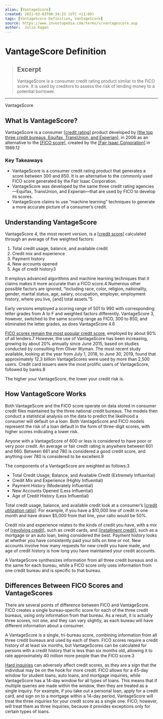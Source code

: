 ```yaml
---
alias: [VantageScore]
created: 2021-03-03T00:34:23 (UTC +11:00)
tags: [VantageScore Definition, VantageScore]
source: https://www.investopedia.com/terms/v/vantagescore.asp
author:  Julia Kagan
---
```


# VantageScore Definition

> ## Excerpt
> VantageScore is a consumer credit rating product similar to the FICO score. It is used by creditors to assess the risk of lending money to a potential borrower.

---

VantageScore
## What Is VantageScore?

VantageScore is a consumer [[credit rating]](https://www.investopedia.com/terms/c/creditrating.asp) product developed by [[the top three credit bureaus, Equifax, TransUnion, and Experian]](https://www.investopedia.com/personal-finance/top-three-credit-bureaus/), in 2006 as an alternative to the [[FICO score]](https://www.investopedia.com/terms/f/ficoscore.asp), created by the [[Fair Isaac Corporation]](https://www.investopedia.com/terms/f/fico-fair-isaac.asp) in 1989.12

### Key Takeaways

-   VantageScore is a consumer credit rating product that generates a score between 300 and 850. It is an alternative to the commonly used FICO score generated by the Fair Isaac Corporation.
-   VantageScore was developed by the same three credit rating agencies—Equifax, TransUnion, and Experian—that are used by FICO to develop its scores.
-   VantageScore claims to use “machine learning” techniques to generate a more accurate picture of a consumer’s credit.

## Understanding VantageScore

VantageScore 4, the most recent version, is a [[credit score]](https://www.investopedia.com/terms/c/credit_score.asp) calculated through an average of five weighted factors:

1.  Total credit usage, balance, and available credit
2.  Credit mix and experience
3.  Payment history
4.  New accounts opened
5.  Age of credit history3

It employs advanced algorithms and machine learning techniques that it claims makes it more accurate than a FICO score.4 Numerous other possible factors are ignored, “including race, color, religion, nationality, gender, marital status, age, salary, occupation, employer, employment history, where you live, \[and\] total assets.”5

Early versions employed a scoring range of 501 to 990 with corresponding letter grades from A to F and weighted factors differently. VantageScore 3, however, switched to the same scoring range as FICO, 300 to 850, and eliminated the letter grades, as does VantageScore 4.6

[FICO scores remain the most popular credit score](https://www.investopedia.com/fico-credit-scores-explained-5072985), employed by about 90% of all lenders.7 However, the use of VantageScore has been increasing, growing by about 20% annually since June 2015, based on studies conducted by consulting firm Oliver Wyman. The most recent study available, looking at the year from July 1, 2018, to June 30, 2019, found that approximately 12.3 billion VantageScores were used by more than 2,500 users. Credit card issuers were the most prolific users of VantageScore, followed by banks.8

The higher your VantageScore, the lower your credit risk is.

## How VantageScore Works

Both VantageScore and the FICO score operate on data stored in consumer credit files maintained by the three national credit bureaus. The models then conduct a statistical analysis on the data to predict the likelihood a consumer will default on a loan. Both VantageScore and FICO models represent the risk of a loan default in the form of three-digit scores, with higher scores indicating a lower risk.

Anyone with a VantageScore of 600 or less is considered to have poor or very poor credit. An average or fair credit rating is anywhere between 601 and 660. Between 661 and 780 is considered a good credit score, and anything over 780 is considered to be excellent.9

The components of a VantageScore are weighted as follows:3

-   Total Credit Usage, Balance, and Available Credit (Extremely Influential)
-   Credit Mix and Experience (Highly Influential)
-   Payment History (Moderately Influential)
-   New Accounts Opened (Less Influential)
-   Age of Credit History (Less Influential)

Total credit usage, balance, and available credit look at a consumer’s [[credit utilization ratio]](https://www.investopedia.com/terms/c/credit-utilization-rate.asp). For example, if you have a $10,000 line of credit in one month and have drawn $5,000 from that line, your ratio would be 50%.

Credit mix and experience relates to the kinds of credit you have, with a mix of [[revolving credit]](https://www.investopedia.com/terms/r/revolvingcredit.asp), such as credit cards, and [[installment credit]](https://www.investopedia.com/terms/i/installmentdebt.asp), such as a mortgage or an auto loan, being considered the best. Payment history looks at whether you have consistently paid your bills on time or not. New accounts involve how many requests for new credit you have made, and age of credit history is how long you have maintained your credit accounts.

A VantageScore synthesizes information from all three credit bureaus and is the same for each bureau, while a FICO score only uses information from one credit bureau and is specific to that bureau.

## Differences Between FICO Scores and VantageScores

There are several points of difference between FICO and VantageScore. FICO creates a single bureau-specific score for each of the three credit bureaus, using only information from that bureau. As a result, it is actually three scores, not one, and they can vary slightly, as each bureau will have different information about a consumer.

A VantageScore is a single, tri-bureau score, combining information from all three credit bureaus and used by each of them. FICO scores require a credit history of at least six months, but VantageScores can be calculated for persons with a credit history that is less than six months old, allowing it to rate approximately 40 million more people than the FICO score.3

[Hard inquiries](https://www.investopedia.com/terms/h/hard-inquiry.asp) can adversely affect credit scores, as they are a sign that the individual may be on the hook for more credit. FICO allows for a 45-day window for student loans, auto loans, and mortgage inquiries, while VantageScore has a 14-day window for all types of loans. This means that if multiple queries are made within the window, then they are treated as a single inquiry. For example, if you take out a personal loan, apply for a credit card, and sign on to a mortgage within a 14-day period, VantageScore will treat the three inquiries for your credit score as a single one. FICO, however, will treat them as three inquiries, because it provides exceptions only for certain types of loans.
